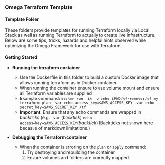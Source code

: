 ### Omega Terraform Template


#### Template Folder

These folders provide templates for running Terraform locally via Local Stack as well as running Terraform to actually to create live infrastructure. 
Below are some tips, tricks, hazards and helpful hints observed while optimizing the Omega Framework for use with Terraform.

#### Getting Started

* **Running the terraform container**
    * Use the Dockerfile in this folder to build a custom Docker image that allows running terraform as in Docker container
    * When running the container ensure to use volume mount and ensure all Terraform variables are supplied
    * Example command: `docker run -it -v echo $PWD/tf/remote:/tf my-terraform plan -var echo access_key=$AWS_ACCESS_KEY -var echo secret_key=$AWS_SECRET_KEY /tf`
    * **Important**: Ensure that any echo commands are wrapped in _backticks_ (e.g. `-var` (_backtick_) `echo access=key=$AWS_ACCESS_KEY`(_backtick_) (Backticks not shown here becasue of markdown limitations.)

* **Debugging the Terraform container**
    * When the container is erroring on the `plan` or `apply` command:
        1. Try destroying and rebuilding the container
        2. Ensure volumes and folders are correctly mapped 